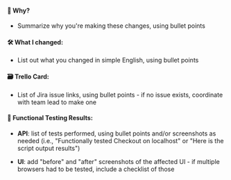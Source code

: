 #### 🤔 Why?

- Summarize why you're making these changes, using bullet points

#### 🛠 What I changed:

- List out what you changed in simple English, using bullet points

#### 🗃️ Trello Card:

- List of Jira issue links, using bullet points - if no issue exists, coordinate with team lead to make one

#### 🚦 Functional Testing Results:

- **API**: list of tests performed, using bullet points and/or screenshots as needed (i.e., "Functionally tested Checkout on localhost" or "Here is the script output results")

- **UI**: add "before" and "after" screenshots of the affected UI - if multiple browsers had to be tested, include a checklist of those